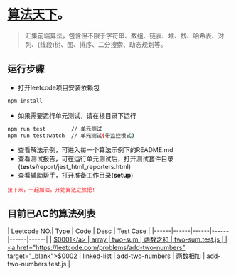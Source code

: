 # [算法天下](https://github.com/miracle-git/leetcode.git)。
> 汇集前端算法，包含但不限于字符串、数组、链表、堆、栈、哈希表、对列、(线段)树、图、排序、二分搜索、动态规划等。

## 运行步骤
- 打开leetcode项目安装依赖包
```bash
npm install
```
- 如果需要运行单元测试，请在根目录下运行
```bash
npm run test        // 单元测试
npm run test:watch  // 单元测试(带监控模式)
```
- 查看解法示例，可进入每一个算法示例下的README.md
- 查看测试报告，可在运行单元测试后，打开测试套件目录(__tests__/report/jest_html_reporters.html)
- 查看辅助帮手，打开准备工作目录(__setup__)

<font color=#f81d22>`接下来，一起加油，开始算法之旅把!`</font>

## 目前已AC的算法列表
| Leetcode NO.| Type | Code | Desc | Test Case |
|------|------|------|------|------|------|
| <a href="https://leetcode.com/problems/two-sum" target="_blank">$0001</a> | array | two-sum | 两数之和 | two-sum.test.js |
| <a href="https://leetcode.com/problems/add-two-numbers" target="_blank">$0002</a> | linked-list | add-two-numbers | 两数相加 | add-two-numbers.test.js |

